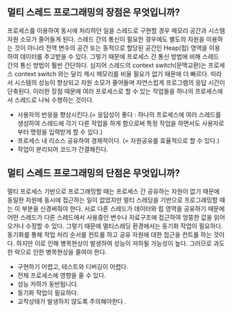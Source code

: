 ## 멀티 스레드 프로그래밍의 장점은 무엇입니까?

프로세스를 이용하여 동시에 처리하던 일을 스레드로 구현할 경우 메모리 공간과 시스템 자원 소모가 줄어들게 된다.
스레드 간의 통신이 필요한 경우에도 별도의 자원을 이용하는 것이 아니라 전역 변수의 공간 또는 동적으로 할당된 공간인 Heap(힙) 영역을 이용하여 데이터를 주고받을 수 있다. 그렇기 때문에 프로세스 간 통신 방법에 비해 스레드 간의 통신 방법이 훨씬 간단하다. 심지어 스레드의 context switch(문맥교환)는 프로세스 context switch 와는 달리 캐시 메모리를 비울 필요가 없기 때문에 더 빠르다. 따라서 시스템의 성능이 향상되고 자원 소모가 줄어들며 자연스럽게 프로그램의 응답 시간이 단축된다. 이러한 장점 때문에 여러 프로세스로 할 수 있는 작업들을 하나의 프로세스에서 스레드로 나눠 수행하는 것이다.

- 사용자의 반응을 향상시킨다.(= 응답성이 좋다 : 하나의 프로세스에 여러 스레드를 생성하여 스레드에 각기 다른 작업을 하게 함으로써 특정 작업을 하면서도 사용자로부터 명령을 입력받게 할 수 있다.)
- 프로세스 내 리소스 공유하여 경제적이다. (= 자원공유를 효율적으로 할 수 있다.)
- 작업이 분리되어 코드가 간결해진다. 


##  멀티 스레드 프로그래밍의 단점은 무엇입니까?

멀티 프로세스 기반으로 프로그래밍할 때는 프로세스 간 공유하는 자원이 없기 때문에 동일한 자원에 동시에 접근하는 일이 없었지만 멀티 스레딩을 기반으로 프로그래밍할 때는 이 부분을 신경써줘야 한다. 서로 다른 스레드가 데이터와 힙 영역을 공유하기 때문에 어떤 스레드가 다른 스레드에서 사용중인 변수나 자료구조에 접근하여 엉뚱한 값을 읽어오거나 수정할 수 있다.
그렇기 때문에 멀티스레딩 환경에서는 동기화 작업이 필요하다. 동기화를 통해 작업 처리 순서를 컨트롤 하고 공유 자원에 대한 접근을 컨트롤 하는 것이다. 하지만 이로 인해 병목현상이 발생하여 성능이 저하될 가능성이 높다. 그러므로 과도한 락으로 인한 병목현상을 줄여야 한다.

- 구현하기 어렵고, 테스트와 디버깅이 어렵다.
- 전체 프로세스에 영향을 줄 수 있다.  
- 성능 저하가 동반됩니다.
- 동기화 작업이 필요하다.
- 교착상태가 발생하지 않도록 주의해야한다 .